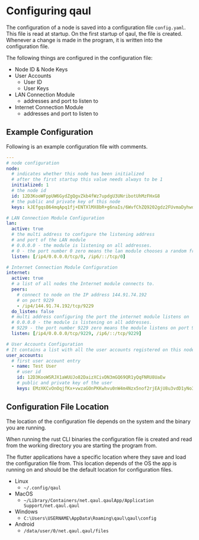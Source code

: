 # Configuring qaul

The configuration of a node is saved into a configuration file `config.yaml`.
This file is read at startup.
On the first startup of qaul, the file is created.
Whenever a change is made in the program, it is written into the configuration file.

The following things are configured in the configuration file:

* Node ID & Node Keys
* User Accounts
  * User ID
  * User Keys
* LAN Connection Module
  * addresses and port to listen to
* Internet Connection Module
  * addresses and port to listen to


## Example Configuration

Following is an example configuration file with comments.

```yaml
---
# node configuration
node:
  # indicates whether this node has been initialized
  # after the first startup this value needs always to be 1
  initialized: 1
  # the node id
  id: 12D3KooWFppUW6GydZgQgvZkb4fWz7updgU3UNribotUhMzFHxG8
  # the public and private key of this node
  keys: kJEfgqsB64mqApq1fj+ENTXlMX8bR+g6naIs/6WvfChZQ9202gdz2FUvmaDyhwddiwi/HUv1UzQn2xkmLL6CKQ==

# LAN Connection Module Configuration
lan:
  active: true
  # the multi address to configure the listening address 
  # and port of the LAN module
  # 0.0.0.0 - the module is listening on all addresses.
  # 0 - the port number 0 zero means the lan module chooses a random free port
  listen: [/ip4/0.0.0.0/tcp/0, /ip6/::/tcp/0]

# Internet Connection Module Configuration
internet:
  active: true
  # a list of all nodes the Internet module connects to.
  peers:
    # connect to node on the IP address 144.91.74.192
    # on port 9229
    - /ip4/144.91.74.192/tcp/9229
  do_listen: false
  # multi address configuring the port the internet module listens on
  # 0.0.0.0 - the module is listening on all addresses.
  # 9229 - the port number 9229 zero means the module listens on port 9229 for incoming connections
  listen: [/ip4/0.0.0.0/tcp/9229, /ip6/::/tcp/9229]

# User Accounts Configuration
# It contains a list with all the user accounts registered on this node
user_accounts:
  # first user account entry
  - name: Test User
    # user id
    id: 12D3KooWSRJX1aWUUJo82DaizXCivDN3mGQ69QR1yQqFNRU8UaEw
    # public and private key of the user
    keys: EMzXKCvOnOqjfKx+vwzaGOnPKKwhvu0nW4m4Nzx5nof2rjEAjU8u3vdD1yNo3j3FVg3qjV2VgiP3XkNo3Wz21A==
```

## Configuration File Location

The location of the configuration file depends on the system and the 
binary you are running.

When running the rust CLI binaries the configuration file is created and 
read from the working directory you are starting the program from.

The flutter applications have a specific location where they save and load the 
configuration file from.
This location depends of the OS the app is running on and should be the default
location for configuration files.

* Linux
  * `~/.config/qaul`
* MacOS
  * `~/Library/Containers/net.qaul.qaulApp/Application Support/net.qaul.qaul`
* Windows
  * `C:\Users\USERNAME\AppData\Roaming\qaul\qaul\config`
* Android
  * `/data/user/0/net.qaul.qaul/files`
